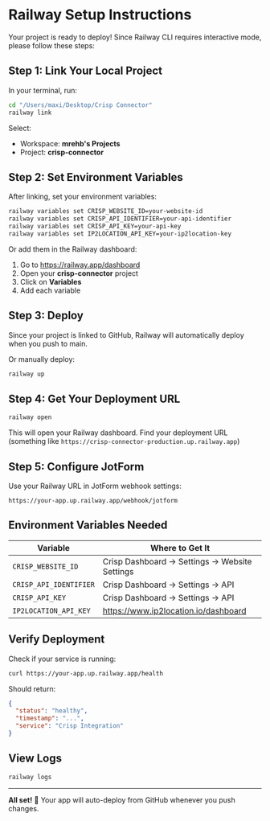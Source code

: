 # Railway Setup Instructions

Your project is ready to deploy! Since Railway CLI requires interactive mode, please follow these steps:

## Step 1: Link Your Local Project

In your terminal, run:

```bash
cd "/Users/maxi/Desktop/Crisp Connector"
railway link
```

Select:
- Workspace: **mrehb's Projects**
- Project: **crisp-connector**

## Step 2: Set Environment Variables

After linking, set your environment variables:

```bash
railway variables set CRISP_WEBSITE_ID=your-website-id
railway variables set CRISP_API_IDENTIFIER=your-api-identifier
railway variables set CRISP_API_KEY=your-api-key
railway variables set IP2LOCATION_API_KEY=your-ip2location-key
```

Or add them in the Railway dashboard:
1. Go to https://railway.app/dashboard
2. Open your **crisp-connector** project
3. Click on **Variables**
4. Add each variable

## Step 3: Deploy

Since your project is linked to GitHub, Railway will automatically deploy when you push to main.

Or manually deploy:

```bash
railway up
```

## Step 4: Get Your Deployment URL

```bash
railway open
```

This will open your Railway dashboard. Find your deployment URL (something like `https://crisp-connector-production.up.railway.app`)

## Step 5: Configure JotForm

Use your Railway URL in JotForm webhook settings:

```
https://your-app.up.railway.app/webhook/jotform
```

## Environment Variables Needed

| Variable | Where to Get It |
|----------|----------------|
| `CRISP_WEBSITE_ID` | Crisp Dashboard → Settings → Website Settings |
| `CRISP_API_IDENTIFIER` | Crisp Dashboard → Settings → API |
| `CRISP_API_KEY` | Crisp Dashboard → Settings → API |
| `IP2LOCATION_API_KEY` | https://www.ip2location.io/dashboard |

## Verify Deployment

Check if your service is running:

```bash
curl https://your-app.up.railway.app/health
```

Should return:
```json
{
  "status": "healthy",
  "timestamp": "...",
  "service": "Crisp Integration"
}
```

## View Logs

```bash
railway logs
```

---

**All set!** 🚀 Your app will auto-deploy from GitHub whenever you push changes.

